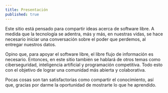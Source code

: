 ```yaml
---
title: Presentación
published: true
---
```


Este sitio está pensado para compartir ideas acerca de software libre. A medida que la tecnología se adentra, más y más, en nuestras vidas, se hace necesario iniciar una conversación sobre el poder que perdemos, al entregar nuestros datos.

Opino que, para apoyar el software libre, el libre flujo de información es necesario. Entonces, en este sitio también se hablará de otros temas como ciberseguridad, inteligencia artificial y programación competitiva. Todo esto con el objetivo de lograr una comunidad más abierta y colaborativa.

Pocas cosas son tan satisfactorias como compartir el conocimiento, así que, gracias por darme la oportunidad de mostrarte lo que he aprendido.
